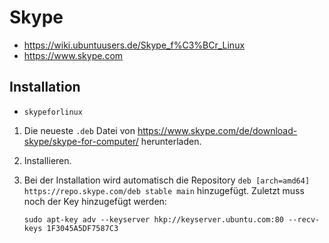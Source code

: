 # Skype

+   <https://wiki.ubuntuusers.de/Skype_f%C3%BCr_Linux>
+   <https://www.skype.com>



## Installation

+   `skypeforlinux`

<!---->

1.  Die neueste `.deb` Datei von <https://www.skype.com/de/download-skype/skype-for-computer/> herunterladen.
2.  Installieren.
3.  Bei der Installation wird automatisch die Repository `deb [arch=amd64] https://repo.skype.com/deb stable main` hinzugefügt.
    Zuletzt muss noch der Key hinzugefügt werden:

        sudo apt-key adv --keyserver hkp://keyserver.ubuntu.com:80 --recv-keys 1F3045A5DF7587C3
